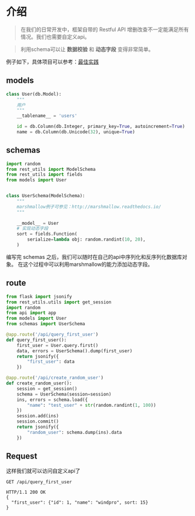 # 介绍

> 在我们的日常开发中，框架自带的 Restful API 增删改查不一定能满足所有情况。我们也需要自定义api。

> 利用schema可以让 **数据校验** 和 **动态字段** 变得非常简单。

例子如下，具体项目可以参考：[最佳实践](https://github.com/windprog/rest-utils-sample/blob/master/api/user_api.py)

## models

```python
class User(db.Model):
    """
    用户
    """
    __tablename__ = 'users'

    id = db.Column(db.Integer, primary_key=True, autoincrement=True)
    name = db.Column(db.Unicode(32), unique=True)
```

## schemas

```python
import random
from rest_utils import ModelSchema
from rest_utils import fields
from models import User


class UserSchema(ModelSchema):
    """
    marshmallow例子可参见：http://marshmallow.readthedocs.io/
    """
    
    __model__ = User
    # 实现动态字段
    sort = fields.Function(
        serialize=lambda obj: random.randint(10, 20),
    )
```

编写完 schemas 之后，我们可以随时在自己的api中序列化和反序列化数据库对象。
在这个过程中可以利用marshmallow的能力添加动态字段。

## route

```python
from flask import jsonify
from rest_utils.utils import get_session
import random
from api import app
from models import User
from schemas import UserSchema

@app.route('/api/query_first_user')
def query_first_user():
    first_user = User.query.first()
    data, errors = UserSchema().dump(first_user)
    return jsonify({
        "first_user": data
    })

@app.route('/api/create_random_user')
def create_random_user():
    session = get_session()
    schema = UserSchema(session=session)
    ins, errors = schema.load({
        "name": "test_user" + str(random.randint(1, 100))
    })
    session.add(ins)
    session.commit()
    return jsonify({
        "random_user": schema.dump(ins).data
    })
```

## Request
这样我们就可以访问自定义api了

```
GET /api/query_first_user

HTTP/1.1 200 OK
{
  "first_user": {"id": 1, "name": "windpro", sort: 15}
}
```
